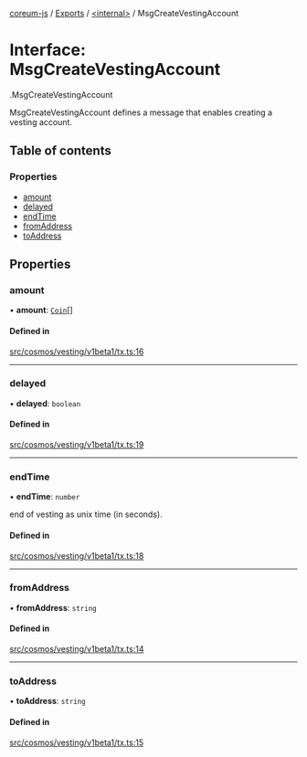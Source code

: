 [coreum-js](../README.md) / [Exports](../modules.md) / [<internal\>](../modules/internal_.md) / MsgCreateVestingAccount

# Interface: MsgCreateVestingAccount

[<internal>](../modules/internal_.md).MsgCreateVestingAccount

MsgCreateVestingAccount defines a message that enables creating a vesting
account.

## Table of contents

### Properties

- [amount](internal_.MsgCreateVestingAccount-1.md#amount)
- [delayed](internal_.MsgCreateVestingAccount-1.md#delayed)
- [endTime](internal_.MsgCreateVestingAccount-1.md#endtime)
- [fromAddress](internal_.MsgCreateVestingAccount-1.md#fromaddress)
- [toAddress](internal_.MsgCreateVestingAccount-1.md#toaddress)

## Properties

### amount

• **amount**: [`Coin`](../modules/internal_.md#coin)[]

#### Defined in

[src/cosmos/vesting/v1beta1/tx.ts:16](https://github.com/PulsaraIO/coreum-js/blob/64a1208/src/cosmos/vesting/v1beta1/tx.ts#L16)

___

### delayed

• **delayed**: `boolean`

#### Defined in

[src/cosmos/vesting/v1beta1/tx.ts:19](https://github.com/PulsaraIO/coreum-js/blob/64a1208/src/cosmos/vesting/v1beta1/tx.ts#L19)

___

### endTime

• **endTime**: `number`

end of vesting as unix time (in seconds).

#### Defined in

[src/cosmos/vesting/v1beta1/tx.ts:18](https://github.com/PulsaraIO/coreum-js/blob/64a1208/src/cosmos/vesting/v1beta1/tx.ts#L18)

___

### fromAddress

• **fromAddress**: `string`

#### Defined in

[src/cosmos/vesting/v1beta1/tx.ts:14](https://github.com/PulsaraIO/coreum-js/blob/64a1208/src/cosmos/vesting/v1beta1/tx.ts#L14)

___

### toAddress

• **toAddress**: `string`

#### Defined in

[src/cosmos/vesting/v1beta1/tx.ts:15](https://github.com/PulsaraIO/coreum-js/blob/64a1208/src/cosmos/vesting/v1beta1/tx.ts#L15)
